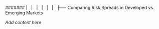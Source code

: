 ####### |   |   |   |   |   |   ├── Comparing Risk Spreads in Developed vs. Emerging Markets

*Add content here*